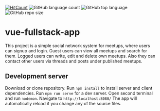 [![HitCount](http://hits.dwyl.io/{chrisbg69}/{vue-fullstack-app}.svg)](http://hits.dwyl.io/{chrisbg69}/{vue-fullstack-app})
![GitHub language count](https://img.shields.io/github/languages/count/chrisbg69/vue-fullstack-app)
![GitHub top language](https://img.shields.io/github/languages/top/chrisbg69/vue-fullstack-app)
![GitHub repo size](https://img.shields.io/github/repo-size/chrisbg69/vue-fullstack-app)

# vue-fullstack-app

This project is a simple social network system for meetups, where users can signup and login. Guest users can view all meetups and search for them. Logged users can write, edit and delete own meetups. Also they can contact other users via threads and posts under published meetups.

## Development server

Download or clone repository. Run `npm install` to install server and client dependencies.
Run `npm run serve` for a dev server. Open second terminal and run `nodemon`. Navigate to `http://localhost:8080/` The app will automatically reload if you change any of the source files.


